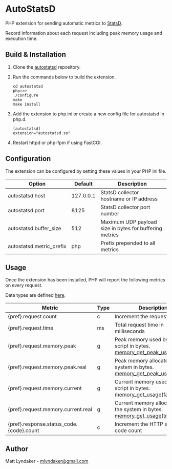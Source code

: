 # AutoStatsD

PHP extension for sending automatic metrics to [StatsD](https://github.com/b/statsd_spec).

Record information about each request including peak memory usage and execution time.

## Build & Installation

1. Clone the [autostatsd](https://github.com/mlyndaker/autostatsd.git) repository.

2. Run the commands below to build the extension.

    ```
    cd autostatsd
    phpize
    ./configure
    make
    make install
    ```

3. Add the extension to php.ini or create a new config file for autostatsd in php.d.

    ```
    [autostatsd]
    extension="autostatsd.so"
    ```

4. Restart httpd or php-fpm if using FastCGI.

## Configuration

The extension can be configured by setting these values in your PHP ini file.

| Option                    | Default   | Description
| ------------------------- | --------- | -----------
| autostatsd.host           | 127.0.0.1 | StatsD collector hostname or IP address
| autostatsd.port           | 8125      | StatsD collector port number
| autostatsd.buffer_size    | 512       | Maximum UDP payload size in bytes for buffering metrics
| autostatsd.metric_prefix  | php       | Prefix prepended to all metrics

## Usage

Once the extension has been installed, PHP will report the following metrics on every request.

Data types are defined [here](https://github.com/etsy/statsd/blob/master/docs/metric_types.md).

| Metric                                    | Type | Description
| ----------------------------------------- | ---- | -----------
| {pref}.request.count                      | c    | Increment the request counter
| {pref}.request.time                       | ms   | Total request time in milliseconds
| {pref}.request.memory.peak                | g    | Peak memory used by the script in bytes. [memory_get_peak_usage(false)](http://php.net/manual/en/function.memory-get-peak-usage.php)
| {pref}.request.memory.peak.real           | g    | Peak memory allocated by the system in bytes. [memory_get_peak_usage(true)](http://php.net/manual/en/function.memory-get-peak-usage.php)
| {pref}.request.memory.current             | g    | Current memory used by the script in bytes. [memory_get_usage(false)](http://php.net/manual/en/function.memory-get-usage.php)
| {pref}.request.memory.current.real        | g    | Current memory allocated by the system in bytes. [memory_get_usage(true)](http://php.net/manual/en/function.memory-get-usage.php)
| {pref}.response.status_code.{code}.count  | c    | Increment the HTTP status code count

## Author

Matt Lyndaker - mlyndaker@gmail.com
